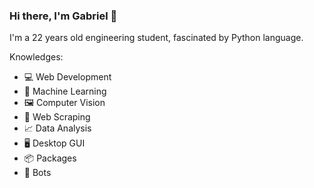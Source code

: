 ### Hi there, I'm Gabriel 👋

I'm a 22 years old engineering student, fascinated by Python language.

Knowledges:

* :computer: Web Development
* :brain: Machine Learning
* :framed_picture: Computer Vision
* :page_facing_up: Web Scraping
* :chart_with_upwards_trend: Data Analysis
* :desktop_computer: Desktop GUI
* :package: Packages
* :robot: Bots
